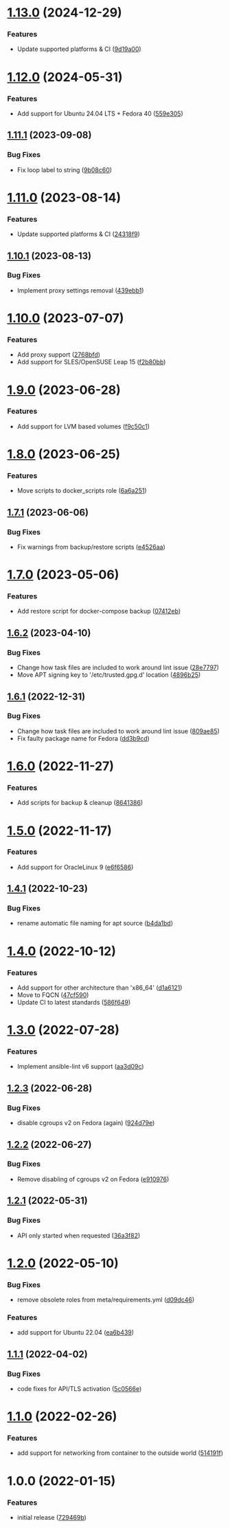 # [1.13.0](https://github.com/de-it-krachten/ansible-role-docker/compare/v1.12.0...v1.13.0) (2024-12-29)


### Features

* Update supported platforms & CI ([9d19a00](https://github.com/de-it-krachten/ansible-role-docker/commit/9d19a00b6bd0a0be451cac9cf22404634e11a387))

# [1.12.0](https://github.com/de-it-krachten/ansible-role-docker/compare/v1.11.1...v1.12.0) (2024-05-31)


### Features

* Add support for Ubuntu 24.04 LTS + Fedora 40 ([559e305](https://github.com/de-it-krachten/ansible-role-docker/commit/559e30506279f905b6e75a9f47ef9f2a3c045a8d))

## [1.11.1](https://github.com/de-it-krachten/ansible-role-docker/compare/v1.11.0...v1.11.1) (2023-09-08)


### Bug Fixes

* Fix loop label to string ([9b08c60](https://github.com/de-it-krachten/ansible-role-docker/commit/9b08c60db4976eb43cd096311b43d7e961762043))

# [1.11.0](https://github.com/de-it-krachten/ansible-role-docker/compare/v1.10.1...v1.11.0) (2023-08-14)


### Features

* Update supported platforms & CI ([24318f9](https://github.com/de-it-krachten/ansible-role-docker/commit/24318f9a48994ab114059c5a2e0c4576aee93542))

## [1.10.1](https://github.com/de-it-krachten/ansible-role-docker/compare/v1.10.0...v1.10.1) (2023-08-13)


### Bug Fixes

* Implement proxy settings removal ([439ebb1](https://github.com/de-it-krachten/ansible-role-docker/commit/439ebb16f57b370e3ffabb028707a40a17650c7a))

# [1.10.0](https://github.com/de-it-krachten/ansible-role-docker/compare/v1.9.0...v1.10.0) (2023-07-07)


### Features

* Add proxy support ([2768bfd](https://github.com/de-it-krachten/ansible-role-docker/commit/2768bfd9348800f09a40974145a7c29894bb0861))
* Add support for SLES/OpenSUSE Leap 15 ([f2b80bb](https://github.com/de-it-krachten/ansible-role-docker/commit/f2b80bbfc8ae0601d9f441778e62bb0220ffec42))

# [1.9.0](https://github.com/de-it-krachten/ansible-role-docker/compare/v1.8.0...v1.9.0) (2023-06-28)


### Features

* Add support for LVM based volumes ([f9c50c1](https://github.com/de-it-krachten/ansible-role-docker/commit/f9c50c16bc0f92304171ef10b575aea10238df6c))

# [1.8.0](https://github.com/de-it-krachten/ansible-role-docker/compare/v1.7.1...v1.8.0) (2023-06-25)


### Features

* Move scripts to docker_scripts role ([6a6a251](https://github.com/de-it-krachten/ansible-role-docker/commit/6a6a251f22ac98f93f871566c25d12896945d8b0))

## [1.7.1](https://github.com/de-it-krachten/ansible-role-docker/compare/v1.7.0...v1.7.1) (2023-06-06)


### Bug Fixes

* Fix warnings from backup/restore scripts ([e4526aa](https://github.com/de-it-krachten/ansible-role-docker/commit/e4526aa0419e178f50865f9f0f48c491c414149b))

# [1.7.0](https://github.com/de-it-krachten/ansible-role-docker/compare/v1.6.2...v1.7.0) (2023-05-06)


### Features

* Add restore script for docker-compose backup ([07412eb](https://github.com/de-it-krachten/ansible-role-docker/commit/07412eb6b0f6317cb0600b98bd52f4ee3f378bb2))

## [1.6.2](https://github.com/de-it-krachten/ansible-role-docker/compare/v1.6.1...v1.6.2) (2023-04-10)


### Bug Fixes

* Change how task files are included to work around lint issue ([28e7797](https://github.com/de-it-krachten/ansible-role-docker/commit/28e7797b40bbb26bf4fc36138879abae8a5556d2))
* Move APT signing key to '/etc/trusted.gpg.d' location ([4896b25](https://github.com/de-it-krachten/ansible-role-docker/commit/4896b25ae110ff68db84bfd852f04a49374066de))

## [1.6.1](https://github.com/de-it-krachten/ansible-role-docker/compare/v1.6.0...v1.6.1) (2022-12-31)


### Bug Fixes

* Change how task files are included to work around lint issue ([809ae85](https://github.com/de-it-krachten/ansible-role-docker/commit/809ae85c088c467b473f03c0aaf038a95a234e71))
* Fix faulty package name for Fedora ([dd3b9cd](https://github.com/de-it-krachten/ansible-role-docker/commit/dd3b9cd28bff6f5b6f42046b03739461b9ec0222))

# [1.6.0](https://github.com/de-it-krachten/ansible-role-docker/compare/v1.5.0...v1.6.0) (2022-11-27)


### Features

* Add scripts for backup & cleanup ([8641386](https://github.com/de-it-krachten/ansible-role-docker/commit/8641386571e62a205326852b9b1c41076db61337))

# [1.5.0](https://github.com/de-it-krachten/ansible-role-docker/compare/v1.4.1...v1.5.0) (2022-11-17)


### Features

* Add support for OracleLinux 9 ([e6f6586](https://github.com/de-it-krachten/ansible-role-docker/commit/e6f6586928dacf21395412ba066c337c34682dfc))

## [1.4.1](https://github.com/de-it-krachten/ansible-role-docker/compare/v1.4.0...v1.4.1) (2022-10-23)


### Bug Fixes

* rename automatic file naming for apt source ([b4da1bd](https://github.com/de-it-krachten/ansible-role-docker/commit/b4da1bd1fde87101ce2730e8e94364c0af87d39a))

# [1.4.0](https://github.com/de-it-krachten/ansible-role-docker/compare/v1.3.0...v1.4.0) (2022-10-12)


### Features

* Add support for other architecture than 'x86_64' ([d1a6121](https://github.com/de-it-krachten/ansible-role-docker/commit/d1a61219dfe7c1480213a154e55e261564776177))
* Move to FQCN ([47cf590](https://github.com/de-it-krachten/ansible-role-docker/commit/47cf590b57cd36420004722055be5e3fa3213b79))
* Update CI to latest standards ([586f649](https://github.com/de-it-krachten/ansible-role-docker/commit/586f64998dac37fd58271a3ac27616c81403982b))

# [1.3.0](https://github.com/de-it-krachten/ansible-role-docker/compare/v1.2.3...v1.3.0) (2022-07-28)


### Features

* Implement ansible-lint v6 support ([aa3d09c](https://github.com/de-it-krachten/ansible-role-docker/commit/aa3d09c6bd83573e3daf3ecbefae526492e17a47))

## [1.2.3](https://github.com/de-it-krachten/ansible-role-docker/compare/v1.2.2...v1.2.3) (2022-06-28)


### Bug Fixes

* disable cgroups v2 on Fedora (again) ([924d79e](https://github.com/de-it-krachten/ansible-role-docker/commit/924d79e90b9933b7e48433857a2868a0a467576b))

## [1.2.2](https://github.com/de-it-krachten/ansible-role-docker/compare/v1.2.1...v1.2.2) (2022-06-27)


### Bug Fixes

* Remove disabling of cgroups v2 on Fedora ([e910976](https://github.com/de-it-krachten/ansible-role-docker/commit/e91097688ff7585c8d19d8e8cc7d78fe27d2ae08))

## [1.2.1](https://github.com/de-it-krachten/ansible-role-docker/compare/v1.2.0...v1.2.1) (2022-05-31)


### Bug Fixes

* API only started when requested ([36a3f82](https://github.com/de-it-krachten/ansible-role-docker/commit/36a3f826581ed77598e64ece6c514c333e14fc01))

# [1.2.0](https://github.com/de-it-krachten/ansible-role-docker/compare/v1.1.1...v1.2.0) (2022-05-10)


### Bug Fixes

* remove obsolete roles from meta/requirements.yml ([d09dc46](https://github.com/de-it-krachten/ansible-role-docker/commit/d09dc46f2ff706d0e67cd5d22528097cbbb9df73))


### Features

* add support for Ubuntu 22.04 ([ea6b439](https://github.com/de-it-krachten/ansible-role-docker/commit/ea6b439dc1af1ed4921080b8f60e54f1662010d5))

## [1.1.1](https://github.com/de-it-krachten/ansible-role-docker/compare/v1.1.0...v1.1.1) (2022-04-02)


### Bug Fixes

* code fixes for API/TLS activation ([5c0566e](https://github.com/de-it-krachten/ansible-role-docker/commit/5c0566e98b1daf8d993ba1c4bce3cd213d306f11))

# [1.1.0](https://github.com/de-it-krachten/ansible-role-docker/compare/v1.0.0...v1.1.0) (2022-02-26)


### Features

* add support for networking from container to the outside world ([514191f](https://github.com/de-it-krachten/ansible-role-docker/commit/514191febf015a19cab7b86022ec6c17005aabc8))

# 1.0.0 (2022-01-15)


### Features

* initial release ([729469b](https://github.com/de-it-krachten/ansible-role-docker/commit/729469bd2cd48fe46b73f61c630447d539816eae))
